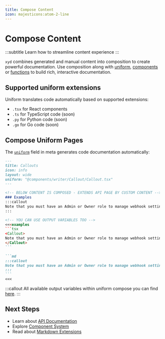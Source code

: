 ```yaml
---
title: Compose Content
icon: majesticons:atom-2-line
---
```


# Compose Content
:::subtitle
Learn how to streamline content experience
:::

`xyd` combines generated and manual content into composition to create powerful documentation. Use composition along with [uniform](/docs/reference/meta/uniform), [components](/docs/components) or [functions](/docs/reference/functions/overview) to build rich, interactive documentation.

## Supported uniform extensions
Uniform translates code automatically based on supported extensions:

* `.tsx` for React components
* `.ts` for TypeScript code (soon)
* `.py` for Python code (soon)
* `.go` for Go code (soon)

## Compose Uniform Pages

The [`uniform`](/docs/reference/meta/uniform) field in meta generates code documentation automatically:

~~~md
---
title: Callouts
icon: info
layout: wide
uniform: "@components/writer/Callout/Callout.tsx"
---

<!-- BELOW CONTENT IS COMPOSED - EXTENDS API PAGE BY CUSTOM CONTENT -->
### Examples
:::callout
Note that you must have an Admin or Owner role to manage webhook settings.
:::

<!-- YOU CAN USE OUTPUT VARIABLES TOO -->
<<<examples
```tsx
<Callout>
Note that you must have an Admin or Owner role to manage webhook settings.
</Callout>
```

```md
:::callout
Note that you must have an Admin or Owner role to manage webhook settings.
:::
```
<<<
~~~

:::callout
All available output variables within uniform compose you can find [here](/docs/reference/composer/uniform/output-variables). 
:::

## Next Steps

- Learn about [API Documentation](/docs/guides/openapi)
- Explore [Component System](/docs/components)
- Read about [Markdown Extensions](/docs/guides/markdown-extensions)